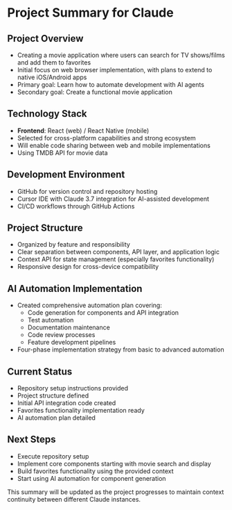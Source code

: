 # Project Summary for Claude

## Project Overview
- Creating a movie application where users can search for TV shows/films and add them to favorites
- Initial focus on web browser implementation, with plans to extend to native iOS/Android apps
- Primary goal: Learn how to automate development with AI agents
- Secondary goal: Create a functional movie application

## Technology Stack
- **Frontend**: React (web) / React Native (mobile)
- Selected for cross-platform capabilities and strong ecosystem
- Will enable code sharing between web and mobile implementations
- Using TMDB API for movie data

## Development Environment
- GitHub for version control and repository hosting
- Cursor IDE with Claude 3.7 integration for AI-assisted development
- CI/CD workflows through GitHub Actions

## Project Structure
- Organized by feature and responsibility
- Clear separation between components, API layer, and application logic
- Context API for state management (especially favorites functionality)
- Responsive design for cross-device compatibility

## AI Automation Implementation
- Created comprehensive automation plan covering:
  - Code generation for components and API integration
  - Test automation
  - Documentation maintenance
  - Code review processes
  - Feature development pipelines
- Four-phase implementation strategy from basic to advanced automation

## Current Status
- Repository setup instructions provided
- Project structure defined
- Initial API integration code created
- Favorites functionality implementation ready
- AI automation plan detailed

## Next Steps
- Execute repository setup
- Implement core components starting with movie search and display
- Build favorites functionality using the provided context
- Start using AI automation for component generation

This summary will be updated as the project progresses to maintain context continuity between different Claude instances.
